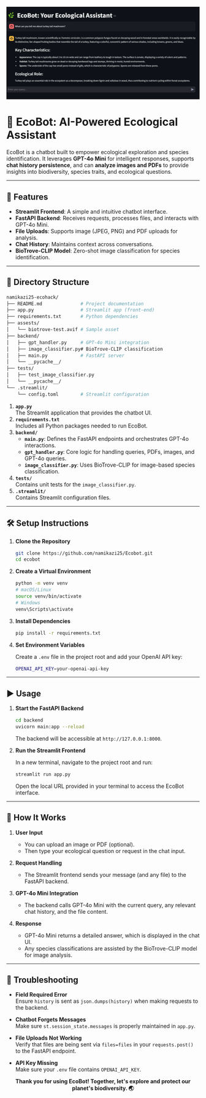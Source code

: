 ![EcoBot Logo](screenshot.jpeg)


# 🌱 EcoBot: AI-Powered Ecological Assistant

EcoBot is a chatbot built to empower ecological exploration and species identification. It leverages **GPT-4o Mini** for intelligent responses, supports **chat history persistence**, and can **analyze images and PDFs** to provide insights into biodiversity, species traits, and ecological questions.


---

## 🚀 Features

- **Streamlit Frontend**: A simple and intuitive chatbot interface.
- **FastAPI Backend**: Receives requests, processes files, and interacts with GPT-4o Mini.
- **File Uploads**: Supports image (JPEG, PNG) and PDF uploads for analysis.
- **Chat History**: Maintains context across conversations.
- **BioTrove-CLIP Model**: Zero-shot image classification for species identification.

---

## 📂 Directory Structure

```bash
namikazi25-ecohack/
├── README.md              # Project documentation
├── app.py                 # Streamlit app (front-end)
├── requirements.txt       # Python dependencies
├── assests/
│   └── biotrove-test.avif # Sample asset
├── backend/
│   ├── gpt_handler.py     # GPT-4o Mini integration
│   ├── image_classifier.py# BioTrove-CLIP classification
│   ├── main.py            # FastAPI server
│   └── __pycache__/
├── tests/
│   ├── test_image_classifier.py
│   └── __pycache__/
└── .streamlit/
    └── config.toml        # Streamlit configuration
```

1. **`app.py`**  
   The Streamlit application that provides the chatbot UI.  
2. **`requirements.txt`**  
   Includes all Python packages needed to run EcoBot.  
3. **`backend/`**  
   - **`main.py`**: Defines the FastAPI endpoints and orchestrates GPT-4o interactions.  
   - **`gpt_handler.py`**: Core logic for handling queries, PDFs, images, and GPT-4o queries.  
   - **`image_classifier.py`**: Uses BioTrove-CLIP for image-based species classification.  
4. **`tests/`**  
   Contains unit tests for the `image_classifier.py`.  
5. **`.streamlit/`**  
   Contains Streamlit configuration files.

---

## 🛠️ Setup Instructions

1. **Clone the Repository**

   ```bash
   git clone https://github.com/namikazi25/Ecobot.git
   cd ecobot
   ```

2. **Create a Virtual Environment**

   ```bash
   python -m venv venv
   # macOS/Linux
   source venv/bin/activate
   # Windows
   venv\Scripts\activate
   ```

3. **Install Dependencies**

   ```bash
   pip install -r requirements.txt
   ```

4. **Set Environment Variables**

   Create a `.env` file in the project root and add your OpenAI API key:

   ```bash
   OPENAI_API_KEY=your-openai-api-key
   ```

---

## ▶️ Usage

1. **Start the FastAPI Backend**

   ```bash
   cd backend
   uvicorn main:app --reload
   ```

   The backend will be accessible at `http://127.0.0.1:8000`.

2. **Run the Streamlit Frontend**

   In a new terminal, navigate to the project root and run:

   ```bash
   streamlit run app.py
   ```

   Open the local URL provided in your terminal to access the EcoBot interface.

---

## 🤖 How It Works

1. **User Input**  
   - You can upload an image or PDF (optional).
   - Then type your ecological question or request in the chat input.

2. **Request Handling**  
   - The Streamlit frontend sends your message (and any file) to the FastAPI backend.

3. **GPT-4o Mini Integration**  
   - The backend calls GPT-4o Mini with the current query, any relevant chat history, and the file content.

4. **Response**  
   - GPT-4o Mini returns a detailed answer, which is displayed in the chat UI.
   - Any species classifications are assisted by the BioTrove-CLIP model for image analysis.

---

## 📌 Troubleshooting

- **Field Required Error**  
  Ensure `history` is sent as `json.dumps(history)` when making requests to the backend.

- **Chatbot Forgets Messages**  
  Make sure `st.session_state.messages` is properly maintained in `app.py`.

- **File Uploads Not Working**  
  Verify that files are being sent via `files=files` in your `requests.post()` to the FastAPI endpoint.

- **API Key Missing**  
  Make sure your `.env` file contains `OPENAI_API_KEY`.


<p align="center">
  <strong>Thank you for using EcoBot! Together, let's explore and protect our planet's biodiversity. 🌏</strong>
</p>
